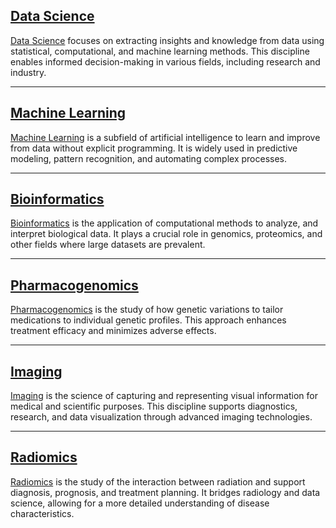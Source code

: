 

## [Data Science](Data_Science/index.md)

[Data Science](Data_Science/index.md) focuses on extracting insights and knowledge from data using
statistical, computational, and machine learning methods. This discipline
enables informed decision-making in various fields, including research and
industry.

---

## [Machine Learning](Machine_Learning/index.md)

[Machine Learning](Machine_Learning/index.md) is a subfield of artificial intelligence
to learn and improve from data without explicit programming. It is widely used
in predictive modeling, pattern recognition, and automating complex processes.

---

## [Bioinformatics](Bioinformatics/index.md)

[Bioinformatics](Bioinformatics/index.md) is the application of computational methods to
analyze, and interpret biological data. It plays a crucial role in genomics,
proteomics, and other fields where large datasets are prevalent.

---

## [Pharmacogenomics](Pharmacogenomics/index.md)

[Pharmacogenomics](Pharmacogenomics/index.md) is the study of how genetic variations
to tailor medications to individual genetic profiles. This approach enhances
treatment efficacy and minimizes adverse effects.

---

## [Imaging](Imaging/index.md)

[Imaging](Imaging/index.md) is the science of capturing and representing visual information
for medical and scientific purposes. This discipline supports diagnostics,
research, and data visualization through advanced imaging technologies.

---

## [Radiomics](Radiomics/index.md)

[Radiomics](Radiomics/index.md) is the study of the interaction between radiation and
support diagnosis, prognosis, and treatment planning. It bridges radiology
and data science, allowing for a more detailed understanding of disease
characteristics.
